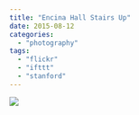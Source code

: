```yaml
---
title: "Encina Hall Stairs Up"
date: 2015-08-12
categories: 
  - "photography"
tags: 
  - "flickr"
  - "ifttt"
  - "stanford"
---
```


![](https://farm1.staticflickr.com/318/20185515570_0bcb84c383_b.jpg)
